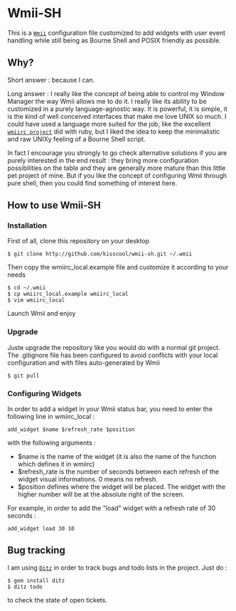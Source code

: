 Wmii-SH
=======

This is a [`Wmii`](http://wmii.suckless.org/) configuration file customized to add widgets with user event handling while still being as Bourne Shell and POSIX friendly as possible.


Why?
----

Short answer : because I can.

Long answer : I really like the concept of being able to control my Window Manager the way Wmii allows me to do it. I really like its ability to be customized in a purely language-agnostic way. It is powerful, it is simple, it is the kind of well conceived interfaces that make me love UNIX so much. I could have used a language more suited for the job, like the excellent [`wmiirc project`](http://github.com/sunaku/wmiirc) did with ruby, but I liked the idea to keep the minimalistic and raw UNIXy feeling of a Bourne Shell script.

In fact I encourage you strongly to go check alternative solutions if you are purely interested in the end result : they bring more configuration possibilities on the table and they are generally more mature than this little pet project of mine. But if you like the concept of configuring Wmii through pure shell, then you could find something of interest here.

How to use Wmii-SH
------------------

### Installation

First of all, clone this repository on your desktop

	$ git clone http://github.com/kisscool/wmii-sh.git ~/.wmii

Then copy the wmiirc_local.example file and customize it according to your needs

	$ cd ~/.wmii
	$ cp wmiirc_local.example wmiirc_local
	$ vim wmiirc_local

Launch Wmii and enjoy

### Upgrade

Juste upgrade the repository like you would do with a normal git project. The .gitignore file has been configured to avoid conflicts with your local configuration and with files auto-generated by Wmii

	$ git pull

### Configuring Widgets

In order to add a widget in your Wmii status bar, you need to enter the following line in wmiirc_local :

	add_widget $name $refresh_rate $position

with the following arguments :

* $name is the name of the widget (it is also the name of the function which defines it in wmiirc)
* $refresh_rate is the number of seconds between each refresh of the widget visual informations. 0 means no refresh.
* $position defines where the widget will be placed. The widget with the higher number will be at the absolute right of the screen.

For example, in order to add the "load" widget with a refresh rate of 30 seconds :

	add_widget load 30 10

Bug tracking
------------

I am using [`Ditz`](http://ditz.rubyforge.org/) in order to track bugs and todo lists in the project. Just do :

	$ gem install ditz
	$ ditz todo

to check the state of open tickets.
